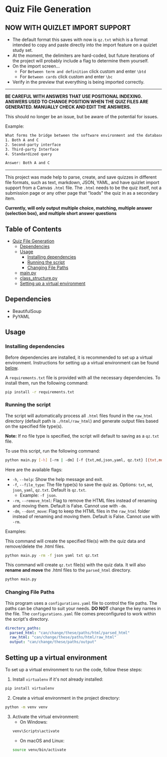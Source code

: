 # Quiz File Generation

## NOW WITH QUIZLET IMPORT SUPPORT

- The default format this saves with now is `qz.txt` which is a format intended to copy and paste directly into the import feature on a quizlet study set.
- At the moment, the delimiters are hard-coded, but future iterations of the project will probably include a flag to determine them yourself.
- On the import screen...
  - For `Between term and definition` click custom and enter `\btd`
  - For `Between cards` click custom and enter `\bc`
- Verify in the preview that everything is being imported correctly.

---

**BE CAREFUL WITH ANSWERS THAT USE POSITIONAL INDEXING. ANSWERS USED TO CHANGE POSITION WHEN THE QUIZ FILES ARE
GENERATED. MANUALLY CHECK AND EDIT THE ANSWERS.**

This should no longer be an issue, but be aware of the potential for issues.

Example:

```txt
What forms the bridge between the software environment and the database environment?
1. Both A and C
2. Second-party interface
3. Third-party Interface
4. Standardized query

Answer: Both A and C
```

---

This project was made help to parse, create, and save quizzes in different file formats, such as text, markdown, JSON,
YAML, and have quizlet import support from a Canvas `.html` file. The `.html` needs to be the quiz itself, not a submission page or any other
page that "loads" the quiz in as a secondary item.

**Currently, will only output multiple choice, matching, multiple answer (selection box), and multiple short answer questions**

## Table of Contents

- [Quiz File Generation](#quiz-file-generation)
  - [Dependencies](#dependencies)
  - [Usage](#usage)
    - [Installing dependencies](#installing-dependencies)
    - [Running the script](#running-the-script)
    - [Changing File Paths](#changing-file-paths)
  - [main.py](#mainpy)
  - [class_structure.py](#class_structurepy)
  - [Setting up a virtual environment](#setting-up-a-virtual-environment)

## Dependencies

- BeautifulSoup
- PyYAML

## Usage

### Installing dependencies

Before dependencies are installed, it is recommended to set up a virtual environment. Instructions for setting up a
virtual environment can be found [below](#setting-up-a-virtual-environment).

A `requirements.txt` file is provided with all the necessary dependencies. To install them, run the following command:

```bash
pip install -r requirements.txt
```

### Running the script

The script will automatically process all `.html` files found in the `raw_html` directory (default path is `./html/raw_html`) and generate output files based on the specified file type(s).

**Note:** If no file type is specified, the script will default to saving as a `qz.txt` file.

To use this script, run the following command:

```bash
python main.py [-h] [-rm | -dm] [-f {txt,md,json,yaml, qz.txt} [{txt,md,json,yaml,qz.txt} ...]]
```

Here are the available flags:

- `-h`, `--help`: Show the help message and exit.
- `-f`, `--file_type`: The file type(s) to save the quiz as. Options: `txt`, `md`, `json`, `yaml`, `qz.txt`. Default is `qz.txt`.
  - Example: `-f json`.
- `-rm`, `--remove_html`: Flag to remove the HTML files instead of renaming and moving them. Default is False. Cannot
  use with `-dm`.
- `-dm`, `--dont_move`: Flag to keep the HTML files in the `raw_html` folder instead of renaming and moving them.
  Default is False. Cannot use with `-rm`.

Examples:

This command will create the specified file(s) with the quiz data and remove/delete the .html files.

```bash
python main.py -rm -f json yaml txt qz.txt
```

This command will create `qz.txt` file(s) with the quiz data. It will also **rename and move** the .html files to the `parsed_html`
directory.

```bash
python main.py
```

### Changing File Paths

This program uses a `configurations.yaml` file to control the file paths. The paths can be changed to suit your needs.
**DO NOT** change the key names in the file. The `configurations.yaml` file comes preconfigured to work within the
script's directory.

```yaml
directory_paths:
  parsed_html: "can/change/these/paths/html/parsed_html"
  raw_html: "can/change/these/paths/html/raw_html"
  output: "can/change/these/paths/output"
```

## Setting up a virtual environment

To set up a virtual environment to run the code, follow these steps:

1. Install `virtualenv` if it's not already installed:

```bash
pip install virtualenv
```

2. Create a virtual environment in the project directory:

```bash
python -m venv venv
```

3. Activate the virtual environment:
   - On Windows:
   ```bash
   venv\Scripts\activate
   ```
   - On macOS and Linux:
   ```bash
   source venv/bin/activate
   ```
